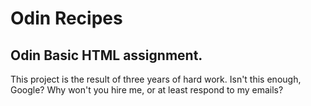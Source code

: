 # Odin Recipes
## Odin Basic HTML assignment.
This project is the result of three years of hard work.
Isn't this enough, Google? Why won't you hire me, or at least respond to my emails?